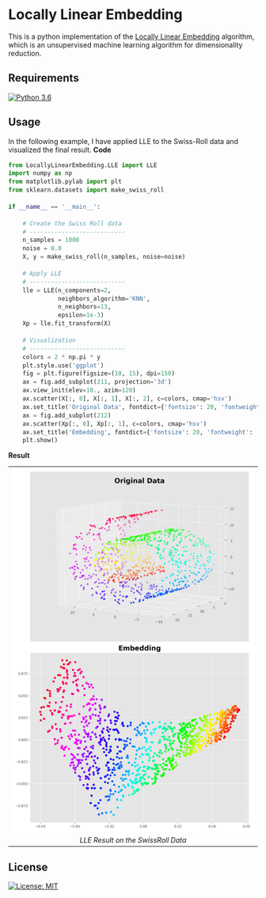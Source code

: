# Locally Linear Embedding
This is a python implementation of the [Locally Linear Embedding](https://cs.nyu.edu/~roweis/lle/algorithm.html) algorithm,
which is an unsupervised machine learning algorithm for dimensionality reduction.

## Requirements 
[![Python 3.6](https://img.shields.io/badge/python-3.6-blue.svg)](https://www.python.org/downloads/release/python-360/)

## Usage 

In the following example, I have applied LLE to the Swiss-Roll data and visualized the final result.
**Code**
``` python
from LocallyLinearEmbedding.LLE import LLE
import numpy as np
from matplotlib.pylab import plt
from sklearn.datasets import make_swiss_roll

if __name__ == '__main__':
    
    # Create the Swiss Roll data
    # ---------------------------
    n_samples = 1000
    noise = 0.0
    X, y = make_swiss_roll(n_samples, noise=noise)

    # Apply LLE
    # ---------------------------
    lle = LLE(n_components=2,
              neighbors_algorithm='KNN',
              n_neighbors=13,
              epsilon=1e-3)
    Xp = lle.fit_transform(X)

    # Visualization
    # ---------------------------
    colors = 2 * np.pi * y
    plt.style.use('ggplot')
    fig = plt.figure(figsize=(10, 15), dpi=150)
    ax = fig.add_subplot(211, projection='3d')
    ax.view_init(elev=10., azim=120)
    ax.scatter(X[:, 0], X[:, 1], X[:, 2], c=colors, cmap='hsv')
    ax.set_title('Original Data', fontdict={'fontsize': 20, 'fontweight': 'bold'})
    ax = fig.add_subplot(212)
    ax.scatter(Xp[:, 0], Xp[:, 1], c=colors, cmap='hsv')
    ax.set_title('Embedding', fontdict={'fontsize': 20, 'fontweight': 'bold'})
    plt.show()
```

**Result**
<center>
<div>
  <table>
    <tr>
      <td><img src="plots/LLE_SwissRoll.png"/></td>
    </tr>
    <tr>
      <td align="center"><em>LLE Result on the SwissRoll Data</em></td>
    </tr>
  </table>
</div>
</center>


## License
[![License: MIT](https://img.shields.io/badge/License-MIT-yellow.svg)](https://opensource.org/licenses/MIT)
